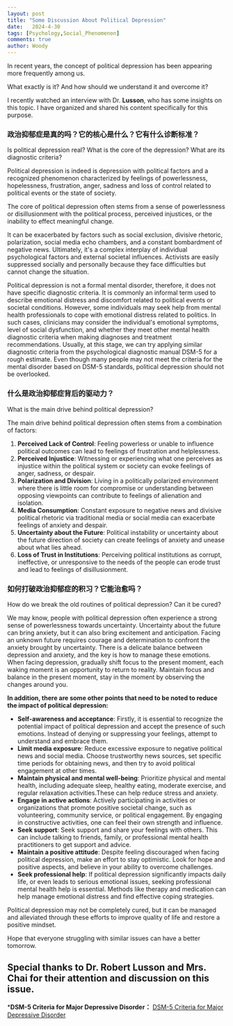 ```yaml
---
layout: post
title: "Some Discussion About Political Depression"
date:   2024-4-30
tags: [Psychology,Social_Phenomenon]
comments: true
author: Woody
---
```

In recent years, the concept of political depression has been appearing more frequently among us. 

What exactly is it? And how should we understand it and overcome it? 

I recently watched an interview with Dr. **Lusson**, who has some insights on this topic. I have organized and shared his content specifically for this purpose.

### 政治抑郁症是真的吗？它的核心是什么？它有什么诊断标准？
Is political depression real? What is the core of the depression? What are its diagnostic criteria?

Political depression is indeed is depression with political factors and a recognized phenomenon characterized by feelings of powerlessness, hopelessness, frustration, anger, sadness and loss of control related to political events or the state of society. 

The core of political depression often stems from a sense of powerlessness or disillusionment with the political process, perceived injustices, or the inability to effect meaningful change.

It can be exacerbated by factors such as social exclusion, divisive rhetoric, polarization, social media echo chambers, and a constant bombardment of negative news. Ultimately, it's a complex interplay of individual psychological factors and external societal influences. Activists are easily suppressed socially and personally because they face difficulties but cannot change the situation.

Political depression is not a formal mental disorder, therefore, it does not have specific diagnostic criteria. It is commonly an informal term used to describe emotional distress and discomfort related to political events or societal conditions. However, some individuals may seek help from mental health professionals to cope with emotional distress related to politics. In such cases, clinicians may consider the individual's emotional symptoms, level of social dysfunction, and whether they meet other mental health diagnostic criteria when making diagnoses and treatment recommendations. Usually, at this stage, we can try applying similar diagnostic criteria from the psychological diagnostic manual DSM-5 for a rough estimate. Even though many people may not meet the criteria for the mental disorder based on DSM-5 standards, political depression should not be overlooked.
### 什么是政治抑郁症背后的驱动力？
What is the main drive behind political depression?

The main drive behind political depression often stems from a combination of factors:

1. **Perceived Lack of Control**: Feeling powerless or unable to influence political outcomes can lead to feelings of frustration and helplessness.
2. **Perceived Injustice**: Witnessing or experiencing what one perceives as injustice within the political system or society can evoke feelings of anger, sadness, or despair.
3. **Polarization and Division**: Living in a politically polarized environment where there is little room for compromise or understanding between opposing viewpoints can contribute to feelings of alienation and isolation.
4. **Media Consumption**: Constant exposure to negative news and divisive political rhetoric via traditional media or social media can exacerbate feelings of anxiety and despair.
5. **Uncertainty about the Future**: Political instability or uncertainty about the future direction of society can create feelings of anxiety and unease about what lies ahead.
6. **Loss of Trust in Institutions**: Perceiving political institutions as corrupt, ineffective, or unresponsive to the needs of the people can erode trust and lead to feelings of disillusionment.

### 如何打破政治抑郁症的积习？它能治愈吗？
How do we break the old routines of political depression? Can it be cured?

We may know, people with political depression often experience a strong sense of powerlessness towards uncertainty. Uncertainty about the future can bring anxiety, but it can also bring excitement and anticipation. Facing an unknown future requires courage and determination to confront the anxiety brought by uncertainty. There is a delicate balance between depression and anxiety, and the key is how to manage these emotions. When facing depression, gradually shift focus to the present moment, each waking moment is an opportunity to return to reality. Maintain focus and balance in the present moment, stay in the moment by observing the changes around you.

**In addition, there are some other points that need to be noted to reduce the impact of political depression:**

- **Self-awareness and acceptance**: Firstly, it is essential to recognize the potential impact of political depression and accept the presence of such emotions. Instead of denying or suppressing your feelings, attempt to understand and embrace them.
- **Limit media exposure**: Reduce excessive exposure to negative political news and social media. Choose trustworthy news sources, set specific time periods for obtaining news, and then try to avoid political engagement at other times.
- **Maintain physical and mental well-being**: Prioritize physical and mental health, including adequate sleep, healthy eating, moderate exercise, and regular relaxation activities.These can help reduce stress and anxiety.
- **Engage in active actions**: Actively participating in activities or organizations that promote positive societal change, such as volunteering, community service, or political engagement. By engaging in constructive activities, one can feel their own strength and influence.
- **Seek support**: Seek support and share your feelings with others. This can include talking to friends, family, or professional mental health practitioners to get support and advice.
- **Maintain a positive attitude**: Despite feeling discouraged when facing political depression, make an effort to stay optimistic. Look for hope and positive aspects, and believe in your ability to overcome challenges.
- **Seek professional help**: If political depression significantly impacts daily life, or even leads to serious emotional issues, seeking professional mental health help is essential. Methods like therapy and medication can help manage emotional distress and find effective coping strategies.

Political depression may not be completely cured, but it can be managed and alleviated through these efforts to improve quality of life and restore a positive mindset.  

Hope that everyone struggling with similar issues can have a better tomorrow.

## Special thanks to Dr. Robert Lusson and Mrs. Chai for their attention and discussion on this issue.

***DSM-5 Criteria for Major Depressive Disorder：**
[DSM-5 Criteria for Major Depressive Disorder](https://www.mdcalc.com/calc/10195/dsm-5-criteria-major-depressive-disorder)
